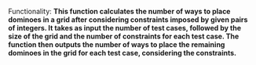 Functionality: **This function calculates the number of ways to place dominoes in a grid after considering constraints imposed by given pairs of integers. It takes as input the number of test cases, followed by the size of the grid and the number of constraints for each test case. The function then outputs the number of ways to place the remaining dominoes in the grid for each test case, considering the constraints.**